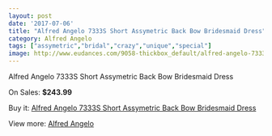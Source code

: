 ```yaml
---
layout: post
date: '2017-07-06'
title: "Alfred Angelo 7333S Short Assymetric Back Bow Bridesmaid Dress"
category: Alfred Angelo
tags: ["assymetric","bridal","crazy","unique","special"]
image: http://www.eudances.com/9058-thickbox_default/alfred-angelo-7333s-short-assymetric-back-bow-bridesmaid-dress.jpg
---
```

Alfred Angelo 7333S Short Assymetric Back Bow Bridesmaid Dress

On Sales: **$243.99**
<a href="https://www.eudances.com/en/alfred-angelo/3045-alfred-angelo-7333s-short-assymetric-back-bow-bridesmaid-dress.html"><amp-img layout="responsive" width="600" height="600" src="//www.eudances.com/9058-thickbox_default/alfred-angelo-7333s-short-assymetric-back-bow-bridesmaid-dress.jpg" alt="Alfred Angelo 7333S Short Assymetric Back Bow Bridesmaid Dress 0" /></a>
<a href="https://www.eudances.com/en/alfred-angelo/3045-alfred-angelo-7333s-short-assymetric-back-bow-bridesmaid-dress.html"><amp-img layout="responsive" width="600" height="600" src="//www.eudances.com/9061-thickbox_default/alfred-angelo-7333s-short-assymetric-back-bow-bridesmaid-dress.jpg" alt="Alfred Angelo 7333S Short Assymetric Back Bow Bridesmaid Dress 1" /></a>
<a href="https://www.eudances.com/en/alfred-angelo/3045-alfred-angelo-7333s-short-assymetric-back-bow-bridesmaid-dress.html"><amp-img layout="responsive" width="600" height="600" src="//www.eudances.com/9060-thickbox_default/alfred-angelo-7333s-short-assymetric-back-bow-bridesmaid-dress.jpg" alt="Alfred Angelo 7333S Short Assymetric Back Bow Bridesmaid Dress 2" /></a>
<a href="https://www.eudances.com/en/alfred-angelo/3045-alfred-angelo-7333s-short-assymetric-back-bow-bridesmaid-dress.html"><amp-img layout="responsive" width="600" height="600" src="//www.eudances.com/9059-thickbox_default/alfred-angelo-7333s-short-assymetric-back-bow-bridesmaid-dress.jpg" alt="Alfred Angelo 7333S Short Assymetric Back Bow Bridesmaid Dress 3" /></a>

Buy it: [Alfred Angelo 7333S Short Assymetric Back Bow Bridesmaid Dress](https://www.eudances.com/en/alfred-angelo/3045-alfred-angelo-7333s-short-assymetric-back-bow-bridesmaid-dress.html "Alfred Angelo 7333S Short Assymetric Back Bow Bridesmaid Dress")

View more: [Alfred Angelo](https://www.eudances.com/en/51-alfred-angelo "Alfred Angelo")